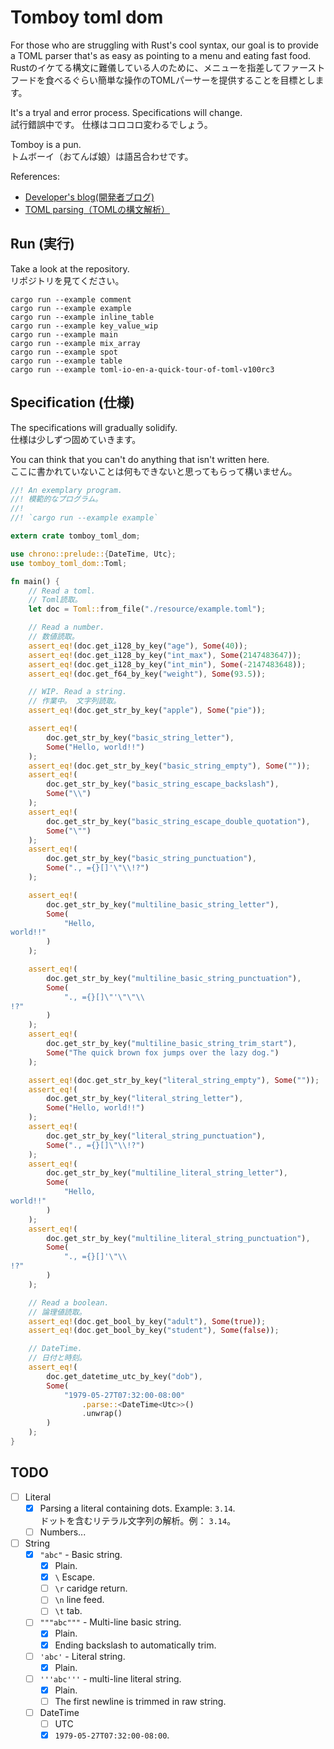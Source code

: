 # Tomboy toml dom

For those who are struggling with Rust's cool syntax, our goal is to provide a TOML parser that's as easy as pointing to a menu and eating fast food.  
Rustのイケてる構文に難儀している人のために、メニューを指差してファーストフードを食べるぐらい簡単な操作のTOMLパーサーを提供することを目標とします。  

It's a tryal and error process. Specifications will change.  
試行錯誤中です。 仕様はコロコロ変わるでしょう。  

Tomboy is a pun.  
トムボーイ（おてんば娘）は語呂合わせです。  

References:  

* [Developer's blog(開発者ブログ)](https://crieit.net/drafts/5f8094a14a0cf)
* [TOML parsing（TOMLの構文解析）](https://crieit.net/posts/TOML-parsing-TOML)

## Run (実行)

Take a look at the repository.  
リポジトリを見てください。  

```shell
cargo run --example comment
cargo run --example example
cargo run --example inline_table
cargo run --example key_value_wip
cargo run --example main
cargo run --example mix_array
cargo run --example spot
cargo run --example table
cargo run --example toml-io-en-a-quick-tour-of-toml-v100rc3
```

## Specification (仕様)

The specifications will gradually solidify.  
仕様は少しずつ固めていきます。  

You can think that you can't do anything that isn't written here.  
ここに書かれていないことは何もできないと思ってもらって構いません。  

```rust
//! An exemplary program.
//! 模範的なプログラム。
//!
//! `cargo run --example example`

extern crate tomboy_toml_dom;

use chrono::prelude::{DateTime, Utc};
use tomboy_toml_dom::Toml;

fn main() {
    // Read a toml.
    // Toml読取。
    let doc = Toml::from_file("./resource/example.toml");

    // Read a number.
    // 数値読取。
    assert_eq!(doc.get_i128_by_key("age"), Some(40));
    assert_eq!(doc.get_i128_by_key("int_max"), Some(2147483647));
    assert_eq!(doc.get_i128_by_key("int_min"), Some(-2147483648));
    assert_eq!(doc.get_f64_by_key("weight"), Some(93.5));

    // WIP. Read a string.
    // 作業中。 文字列読取。
    assert_eq!(doc.get_str_by_key("apple"), Some("pie"));

    assert_eq!(
        doc.get_str_by_key("basic_string_letter"),
        Some("Hello, world!!")
    );
    assert_eq!(doc.get_str_by_key("basic_string_empty"), Some(""));
    assert_eq!(
        doc.get_str_by_key("basic_string_escape_backslash"),
        Some("\\")
    );
    assert_eq!(
        doc.get_str_by_key("basic_string_escape_double_quotation"),
        Some("\"")
    );
    assert_eq!(
        doc.get_str_by_key("basic_string_punctuation"),
        Some("., ={}[]'\"\\!?")
    );

    assert_eq!(
        doc.get_str_by_key("multiline_basic_string_letter"),
        Some(
            "Hello,
world!!"
        )
    );

    assert_eq!(
        doc.get_str_by_key("multiline_basic_string_punctuation"),
        Some(
            "., ={}[]\"'\"\"\\
!?"
        )
    );
    assert_eq!(
        doc.get_str_by_key("multiline_basic_string_trim_start"),
        Some("The quick brown fox jumps over the lazy dog.")
    );

    assert_eq!(doc.get_str_by_key("literal_string_empty"), Some(""));
    assert_eq!(
        doc.get_str_by_key("literal_string_letter"),
        Some("Hello, world!!")
    );
    assert_eq!(
        doc.get_str_by_key("literal_string_punctuation"),
        Some("., ={}[]\"\\!?")
    );
    assert_eq!(
        doc.get_str_by_key("multiline_literal_string_letter"),
        Some(
            "Hello,
world!!"
        )
    );
    assert_eq!(
        doc.get_str_by_key("multiline_literal_string_punctuation"),
        Some(
            "., ={}[]'\"\\
!?"
        )
    );

    // Read a boolean.
    // 論理値読取。
    assert_eq!(doc.get_bool_by_key("adult"), Some(true));
    assert_eq!(doc.get_bool_by_key("student"), Some(false));

    // DateTime.
    // 日付と時刻。
    assert_eq!(
        doc.get_datetime_utc_by_key("dob"),
        Some(
            "1979-05-27T07:32:00-08:00"
                .parse::<DateTime<Utc>>()
                .unwrap()
        )
    );
}
```

## TODO

* [ ] Literal
  * [x] Parsing a literal containing dots. Example: `3.14`.  
      ドットを含むリテラル文字列の解析。例： `3.14`。
  * [ ] Numbers...
* [ ] String
  * [x] `"abc"` - Basic string.
    * [x] Plain.
    * [x] `\` Escape.
    * [ ] `\r` caridge return.
    * [ ] `\n` line feed.
    * [ ] `\t` tab.
  * [ ] `"""abc"""` - Multi-line basic string.
    * [x] Plain.
    * [x] Ending backslash to automatically trim.
  * [ ] `'abc'` - Literal string.
    * [x] Plain.
  * [ ] `'''abc'''` - multi-line literal string.
    * [x] Plain.
    * [ ] The first newline is trimmed in raw string.
  * [ ] DateTime
    * [ ]  UTC
      * [x] `1979-05-27T07:32:00-08:00`.
